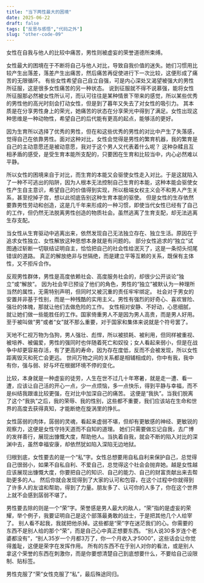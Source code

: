 ```yaml
---
title: "当下两性最大的困境"
date: 2025-06-22
draft: false
tags: ["反思与感悟","代码之外"]
slug: "other-code-09"
---
```



女性在自我与他人的比较中痛苦，男性则被虚妄的荣誉道德所束缚。

女性最大的困境在于不断将自己与他人对比，导致自我价值的迷失。她们习惯用比较产生出落差，落差产生出痛苦，然后痛苦再促使进行下一次比较，这便形成了痛苦的无限循环。
有些女性希望自己自立自强，可是内心深处又渴望被强大的男性所征服，这是很多女性痛苦的另一种状态。
说到征服就不得不说慕强，能将女性所征服那必然被女性所认可，而认可往往是某种情景下带来的感觉，所以某些优秀的男性他的高光时刻会打动女性，但是到了暮年又失去了对女性的吸引力。
其本质是在分享男性身上的荣光，她痛苦的状态在分享荣光中得到了满足。女性出现这种思维是一种动物性，希望自己的后代能有更高的起点，能够活的更好。

因为生育所以选择了优秀的男性，但在和这些优秀的男性的对比中产生了失落感，觉得自己在依靠男性。面对这种对比，女性会觉得是男性的繁育机器，我的繁育是自己的主动意愿还是被动意愿，我对于这个男人又代表着什么呢？
这种杂糅且互相矛盾的感受，是受生育本能所支配的，只要困在生育和比较当中，内心必然难以平静。

所以女性的困境来自于对比，而生育的本能又会驱使女性走入对比。于是这就陷入了一种不可逃出的陷阱，因为人根本无法控制自己生育的本能，这种本能会驱使女性产生自主意识，希望自己的价值得到实现，所以极端女权主义会不和男人产生关系，甚至挖掉子宫，想以此彻底告别这种生育本能的驱使。
但是女性的生存依然要靠男性劳动和创造，这是几千年来形成的一种习惯，即使当代女性已经有了自己的工作，但仍然无法脱离男性创造的物质社会。虽然逃离了生育支配，却无法逃离生存支配。

当女性从生育驱动中逃离出来，依然发现自己无法独立存在、独立生活。原因在于追求女性独立、女性解放这种思想本身就是有问题的。
部分女性追求的“独立”试图通过斩断一切联结证明自主，恰恰把自己的社会性给泯灭了，这是一条彻头彻尾错误的道路。
真正的解放绝非与世隔绝，而是建立平等互赖的关系，既保有主体性，又不拒斥合作。

反观男性群体，男性是高度依赖社会、高度服务社会的，却很少公开谈论“独立”或“解放”。
因为社会早已预设了他们的角色，男性的“独立”被默认为一种理所当然的属性，无需特别声明，但同时又被沉重的责任牢牢绑定。
社会对于男女的安置并非基于性别，而是一种残酷的实用主义。男性有强烈的好奇心、喜欢冒险、强壮的体魄，那就让他们去做危险的工作。
女性相对安静、不好动，心思细腻，就让她们做一些能胜任的工作。国家倚重男人不是因为男人高贵，而是男人好用。至于被叫做“男”或者“女”就不那么重要，对于国家和集体来说就是个符号罢了。

天地不仁视万物为刍狗，男人强壮、彪悍，所以被损耗、被利用，但同样被重视、被培养、被偏爱，男性的强同时也伴随着死亡和奴役；女人看起来弱小，但是在战争中却更容易存活，有了更高的寿命，因为存在度低，反而不会被发现，所以女性距离毁灭和死亡会更远。
世间万物之间的关系都是相辅相成的，你中有我，我中有你，强与弱、好与坏在根据环境不停的变化。

比较，本身就是一种虚妄的徒劳，人生在世不过几十年寒暑，就是走一遭、看一遭，应该让自己活的开心一点，少一点烦恼，多一点快乐，得到平静与幸福，而不是纠结我跟谁比较更强，在对比中加深自己的痛苦。
这便是“我执”。当我们脱离了这个“我执”之后，我的荣辱、我的性别，这些都不重要，我们应该站在生命和世界的高度去获得真知，才能断绝在旋涡里的挣扎。

女性孱弱的肉体，孱弱的灵魂，看起来虚弱不堪，但却有更敏感的神经、更敏锐的观察力，这便是女性守持天道而不自知的道理。
她们只需要做忘记自我，去广博的发祥善行，展现出慷慨大度，帮助他人。当执着自我，就会不断的陷入对比的深渊中去，虽然幸福安康，却依然犹如陷入深陷无边地狱。

归根到底，女性要去的是一个“私”字。女性总想要用自私自利来保护自己，总觉得自己很弱小，如果不自私自利、不爱自己，总觉得这个社会会抛弃她。越是女性越应该展现出慷慨大度，你要把自己的知识、自己的能力、自己的财富贡献出来去帮助更多的人。
然后你就会发现得到了大家的认可和包容，在这个过程中你就得到了许多人的友谊和帮助，得到了力量。朋友多了、认可你的人多了，你在这个世界上就不会感到孱弱不堪了。

男性要去除的则是一个“荣”字。荣誉感是男人最大的敌人，“荣”指的是虚妄的荣耀，举个例子，我要证明自己是这个部落最勇敢的战士，于是把其他几个人给宰了。
别人看不起我，我就把他杀掉。这些都是“荣”字在迷茫我们的心。你需要的东西不是别人给的那个“荣”，而是自己心中真正想要东西。
“别人说30多岁连个老婆都没有”，“别人35岁一个月都3万了，你一个月收入才5000”，这些话会让你觉得羞耻，这便是荣字在发挥作用。
所有的东西不在于别人对你的看法，或是别人拿这个荣誉的东西在刺激你，而是你要想清楚自己到底想要什么，不要给自己设限制、贴标签。

男性克服了“荣”女性克服了“私”，最后殊途同归。

